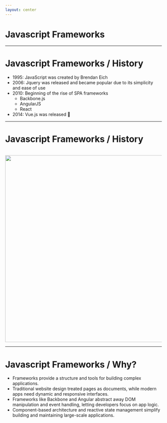 ```yaml
---
layout: center
---
```


# Javascript Frameworks

---

# Javascript Frameworks / History

- 1995: JavaScript was created by Brendan Eich
- 2006: Jquery was released and became popular due to its simplicity and ease of use
- 2010: Beginning of the rise of SPA frameworks
    - Backbone.js
    - AngularJS
    - React
- 2014: Vue.js was released 🎉

---

# Javascript Frameworks / History

<br />

<img src="/images/frameworks.png" width="600"/>

---

# Javascript Frameworks / Why?

- Frameworks provide a structure and tools for building complex applications.
- Traditional website design treated pages as documents, while modern apps need dynamic and responsive interfaces.
- Frameworks like Backbone and Angular abstract away DOM manipulation and event handling, letting developers focus on app logic.
- Component-based architecture and reactive state management simplify building and maintaining large-scale applications.

